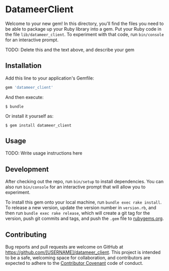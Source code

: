# DatameerClient

Welcome to your new gem! In this directory, you'll find the files you need to be able to package up your Ruby library into a gem. Put your Ruby code in the file `lib/datameer_client`. To experiment with that code, run `bin/console` for an interactive prompt.

TODO: Delete this and the text above, and describe your gem

## Installation

Add this line to your application's Gemfile:

```ruby
gem 'datameer_client'
```

And then execute:

    $ bundle

Or install it yourself as:

    $ gem install datameer_client

## Usage

TODO: Write usage instructions here

## Development

After checking out the repo, run `bin/setup` to install dependencies. You can also run `bin/console` for an interactive prompt that will allow you to experiment.

To install this gem onto your local machine, run `bundle exec rake install`. To release a new version, update the version number in `version.rb`, and then run `bundle exec rake release`, which will create a git tag for the version, push git commits and tags, and push the `.gem` file to [rubygems.org](https://rubygems.org).

## Contributing

Bug reports and pull requests are welcome on GitHub at https://github.com/[USERNAME]/datameer_client. This project is intended to be a safe, welcoming space for collaboration, and contributors are expected to adhere to the [Contributor Covenant](http://contributor-covenant.org) code of conduct.

